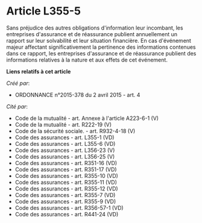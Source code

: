 # Article L355-5

Sans préjudice des autres obligations d'information leur incombant, les entreprises d'assurance et de réassurance publient
annuellement un rapport sur leur solvabilité et leur situation financière. En cas d'événement majeur affectant
significativement la pertinence des informations contenues dans ce rapport, les entreprises d'assurance et de réassurance
publient des informations relatives à la nature et aux effets de cet événement.

**Liens relatifs à cet article**

_Créé par_:

  - ORDONNANCE n°2015-378 du 2 avril 2015 - art. 4

_Cité par_:

  - Code de la mutualité - art. Annexe à l'article A223-6-1 (V)
  - Code de la mutualité - art. R222-19 (V)
  - Code de la sécurité sociale. - art. R932-4-18 (V)
  - Code des assurances - art. L355-1 (VD)
  - Code des assurances - art. L355-6 (VD)
  - Code des assurances - art. L356-23 (V)
  - Code des assurances - art. L356-25 (V)
  - Code des assurances - art. R351-16 (VD)
  - Code des assurances - art. R351-17 (VD)
  - Code des assurances - art. R355-10 (VD)
  - Code des assurances - art. R355-11 (VD)
  - Code des assurances - art. R355-12 (VD)
  - Code des assurances - art. R355-7 (VD)
  - Code des assurances - art. R355-9 (VD)
  - Code des assurances - art. R356-57-1 (VD)
  - Code des assurances - art. R441-24 (VD)
